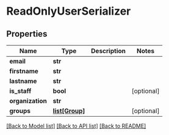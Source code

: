 # ReadOnlyUserSerializer

## Properties
Name | Type | Description | Notes
------------ | ------------- | ------------- | -------------
**email** | **str** |  | 
**firstname** | **str** |  | 
**lastname** | **str** |  | 
**is_staff** | **bool** |  | [optional] 
**organization** | **str** |  | 
**groups** | [**list[Group]**](Group.md) |  | [optional] 

[[Back to Model list]](../README.md#documentation-for-models) [[Back to API list]](../README.md#documentation-for-api-endpoints) [[Back to README]](../README.md)



